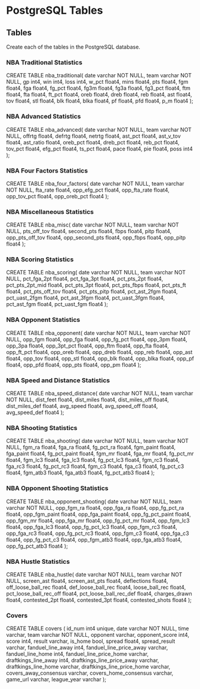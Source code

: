 # PostgreSQL Tables

## Tables 
Create each of the tables in the PostgreSQL database.

### NBA Traditional Statistics
CREATE TABLE nba_traditional(
    date varchar NOT NULL,
    team varchar NOT NULL,
    gp int4,
    win int4,
    loss int4,
    w_pct float4,
    mins float4,
    pts float4,
    fgm float4,
    fga float4,
    fg_pct float4,
    fg3m float4,
    fg3a float4,
    fg3_pct float4,
    ftm float4,
    fta float4,
    ft_pct float4,
    oreb float4,
    dreb float4,
    reb float4,
    ast float4,
    tov float4,
    stl float4,
    blk float4,
    blka float4,
    pf float4,
    pfd float4,
    p_m float4
);

### NBA Advanced Statistics
CREATE TABLE nba_advanced(
    date varchar NOT NULL,
    team varchar NOT NULL,
    offrtg float4,
    defrtg float4,
    netrtg float4,
    ast_pct float4,
    ast_v_tov float4,
    ast_ratio float4,
    oreb_pct float4,
    dreb_pct float4,
    reb_pct float4,
    tov_pct float4,
    efg_pct float4,
    ts_pct float4,
    pace float4,
    pie float4,
    poss int4
);


### NBA Four Factors Statistics
CREATE TABLE nba_four_factors(
    date varchar NOT NULL,
    team varchar NOT NULL,
    fta_rate float4,
    opp_efg_pct float4,
    opp_fta_rate float4,
    opp_tov_pct float4,
    opp_oreb_pct float4
);

### NBA Miscellaneous Statistics
CREATE TABLE nba_misc(
    date varchar NOT NULL,
    team varchar NOT NULL,
    pts_off_tov float4,
    second_pts float4,
    fbps float4,
    pitp float4,
    opp_pts_off_tov float4,
    opp_second_pts float4,
    opp_fbps float4,
    opp_pitp float4
);

### NBA Scoring Statistics
CREATE TABLE nba_scoring(
    date varchar NOT NULL,
    team varchar NOT NULL,
    pct_fga_2pt float4,
    pct_fga_3pt float4,
    pct_pts_2pt float4,
    pct_pts_2pt_mid float4,
    pct_pts_3pt float4,
    pct_pts_fbps float4,
    pct_pts_ft float4,
    pct_pts_off_tov float4,
    pct_pts_pitp float4,
    pct_ast_2fgm float4,
    pct_uast_2fgm float4,
    pct_ast_3fgm float4,
    pct_uast_3fgm float4,
    pct_ast_fgm float4,
    pct_uast_fgm float4
);

### NBA Opponent Statistics
CREATE TABLE nba_opponent(
    date varchar NOT NULL,
    team varchar NOT NULL,
    opp_fgm float4,
    opp_fga float4,
    opp_fg_pct float4,
    opp_3pm float4,
    opp_3pa float4,
    opp_3pt_pct float4,
    opp_ftm float4,
    opp_fta float4,
    opp_ft_pct float4,
    opp_oreb float4,
    opp_dreb float4,
    opp_reb float4,
    opp_ast float4,
    opp_tov float4,
    opp_stl float4,
    opp_blk float4,
    opp_blka float4,
    opp_pf float4,
    opp_pfd float4,
    opp_pts float4,
    opp_pm float4
);

### NBA Speed and Distance Statistics
CREATE TABLE nba_speed_distance(
    date varchar NOT NULL,
    team varchar NOT NULL,
    dist_feet float4,
    dist_miles float4,
    dist_miles_off float4,
    dist_miles_def float4,
    avg_speed float4,
    avg_speed_off float4,
    avg_speed_def float4
);

### NBA Shooting Statistics
CREATE TABLE nba_shooting(
    date varchar NOT NULL,
    team varchar NOT NULL,
    fgm_ra float4,
    fga_ra float4,
    fg_pct_ra float4,
    fgm_paint float4,
    fga_paint float4,
    fg_pct_paint float4,
    fgm_mr float4,
    fga_mr float4,
    fg_pct_mr float4,
    fgm_lc3 float4,
    fga_lc3 float4,
    fg_pct_lc3 float4,
    fgm_rc3 float4,
    fga_rc3 float4,
    fg_pct_rc3 float4,
    fgm_c3 float4,
    fga_c3 float4,
    fg_pct_c3 float4,
    fgm_atb3 float4,
    fga_atb3 float4,
    fg_pct_atb3 float4
);

### NBA Opponent Shooting Statistics
CREATE TABLE nba_opponent_shooting(
    date varchar NOT NULL,
    team varchar NOT NULL,
    opp_fgm_ra float4,
    opp_fga_ra float4,
    opp_fg_pct_ra float4,
    opp_fgm_paint float4,
    opp_fga_paint float4,
    opp_fg_pct_paint float4,
    opp_fgm_mr float4,
    opp_fga_mr float4,
    opp_fg_pct_mr float4,
    opp_fgm_lc3 float4,
    opp_fga_lc3 float4,
    opp_fg_pct_lc3 float4,
    opp_fgm_rc3 float4,
    opp_fga_rc3 float4,
    opp_fg_pct_rc3 float4,
    opp_fgm_c3 float4,
    opp_fga_c3 float4,
    opp_fg_pct_c3 float4,
    opp_fgm_atb3 float4,
    opp_fga_atb3 float4,
    opp_fg_pct_atb3 float4
);

### NBA Hustle Statistics
CREATE TABLE nba_hustle(
    date varchar NOT NULL,
    team varchar NOT NULL,
    screen_ast float4,
    screen_ast_pts float4,
    deflections float4,
    off_loose_ball_rec float4,
    def_loose_ball_rec float4,
    loose_ball_rec float4,
    pct_loose_ball_rec_off float4,
    pct_loose_ball_rec_def float4,
    charges_drawn float4,
    contested_2pt float4,
    contested_3pt float4,
    contested_shots float4
);

### Covers
CREATE TABLE covers (
    id_num int4 unique,
    date varchar NOT NULL,
    time varchar,
    team varchar NOT NULL,
    opponent varchar,
    opponent_score int4,
    score int4,
    result varchar,
    is_home bool,
    spread float4,
    spread_result varchar,
    fanduel_line_away int4,
    fanduel_line_price_away varchar,
    fanduel_line_home int4,
    fanduel_line_price_home varchar,
    draftkings_line_away int4,
    draftkings_line_price_away varchar,
    draftkings_line_home varchar,
    draftkings_line_price_home varchar,
    covers_away_consensus varchar,
    covers_home_consensus varchar,
    game_url varchar,
    league_year varchar
);
